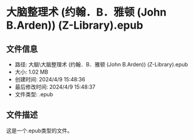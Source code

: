 ﻿# 大脑整理术 (约翰．B．雅顿 (John B.Arden)) (Z-Library).epub

## 文件信息
- 路径: 大脑\大脑整理术 (约翰．B．雅顿 (John B.Arden)) (Z-Library).epub
- 大小: 1.02 MB
- 创建时间: 2024/4/9 15:48:36
- 最后修改时间: 2024/4/9 15:48:37
- 文件类型: .epub

## 文件描述
这是一个.epub类型的文件。

